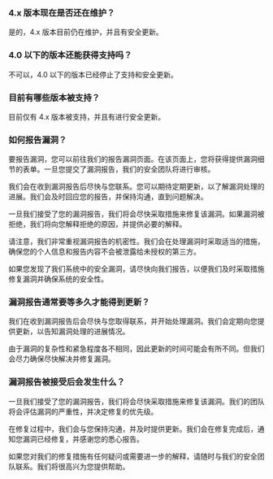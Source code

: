 ### 4.x 版本现在是否还在维护？

是的，4.x 版本目前仍在维护，并且有安全更新。

### 4.0 以下的版本还能获得支持吗？

不可以，4.0 以下的版本已经停止了支持和安全更新。

### 目前有哪些版本被支持？

目前仅有 4.x 版本被支持，并且有进行安全更新。

### 如何报告漏洞？

要报告漏洞，您可以前往我们的报告漏洞页面。在该页面上，您将获得提供漏洞细节的表单。一旦您提交了漏洞报告，我们的安全团队将进行审核。

我们会在收到漏洞报告后尽快与您联系。您可以期待定期更新，以了解漏洞处理的进展。我们会及时回应您的报告，并保持沟通，直到问题解决。

一旦我们接受了您的漏洞报告，我们将会尽快采取措施来修复该漏洞。如果漏洞被拒绝，我们将向您解释拒绝的原因，并提供必要的解释。

请注意，我们非常重视漏洞报告的机密性。我们会在处理漏洞时采取适当的措施，确保您的个人信息和报告内容不会被泄露给未授权的第三方。

如果您发现了我们系统中的安全漏洞，请尽快向我们报告，以便我们及时采取措施修复漏洞并确保系统的安全性。

### 漏洞报告通常要等多久才能得到更新？

我们在收到漏洞报告后会尽快与您取得联系，并开始处理漏洞。我们会定期向您提供更新，以告知漏洞处理的进展情况。

由于漏洞的复杂性和紧急程度各不相同，因此更新的时间可能会有所不同。但我们会尽力确保尽快解决并修复漏洞。

### 漏洞报告被接受后会发生什么？

一旦我们接受了您的漏洞报告，我们将会尽快采取措施来修复该漏洞。我们的团队将会评估漏洞的严重性，并决定修复的优先级。

在修复过程中，我们会与您保持沟通，并及时提供更新。我们会在修复完成后，通知您漏洞已经修复，并感谢您的悉心报告。

如果您对我们的修复措施有任何疑问或需要进一步的解释，请随时与我们的安全团队联系。我们将很高兴为您提供帮助。